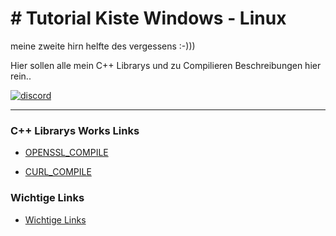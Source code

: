 <h1># Tutorial Kiste Windows  - Linux</h1>


meine zweite hirn helfte des vergessens :-)))

Hier sollen alle mein C++ Librarys und zu Compilieren Beschreibungen hier rein..

<a href="https://discord.gg/channels/825221603238346772" ><img src="https://img.shields.io/discord/825221603238346772" alt="discord"></a>

<hr>

<h3>C++ Librarys Works Links</h3>

* [OPENSSL_COMPILE](https://github.com/thunderbird2013/readme_tutorials/blob/main/openssl_compile.md)

* [CURL_COMPILE](https://github.com/thunderbird2013/readme_tutorials/blob/main/curl_compile.md)


<h3> Wichtige Links </h3>

* [Wichtige Links](https://github.com/thunderbird2013/readme_tutorials/blob/main/openssl_compile.md)
